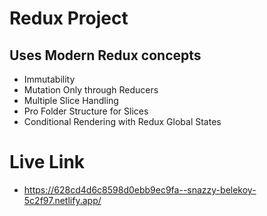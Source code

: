 # Redux Project

## Uses Modern Redux concepts

- Immutability
- Mutation Only through Reducers
- Multiple Slice Handling
- Pro Folder Structure for Slices
- Conditional Rendering with Redux Global States

# Live Link

- https://628cd4d6c8598d0ebb9ec9fa--snazzy-belekoy-5c2f97.netlify.app/
